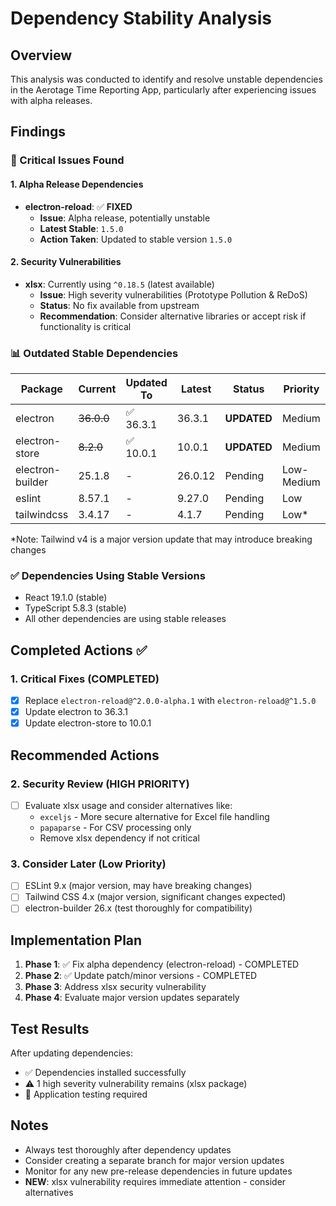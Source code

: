 # Dependency Stability Analysis

## Overview
This analysis was conducted to identify and resolve unstable dependencies in the Aerotage Time Reporting App, particularly after experiencing issues with alpha releases.

## Findings

### 🚨 Critical Issues Found

#### 1. Alpha Release Dependencies
- **electron-reload**: ✅ **FIXED**
  - **Issue**: Alpha release, potentially unstable
  - **Latest Stable**: `1.5.0`
  - **Action Taken**: Updated to stable version `1.5.0`

#### 2. Security Vulnerabilities
- **xlsx**: Currently using `^0.18.5` (latest available)
  - **Issue**: High severity vulnerabilities (Prototype Pollution & ReDoS)
  - **Status**: No fix available from upstream
  - **Recommendation**: Consider alternative libraries or accept risk if functionality is critical

### 📊 Outdated Stable Dependencies

| Package | Current | Updated To | Latest | Status | Priority |
|---------|---------|------------|--------|--------|----------|
| electron | ~~36.0.0~~ | ✅ 36.3.1 | 36.3.1 | **UPDATED** | Medium |
| electron-store | ~~8.2.0~~ | ✅ 10.0.1 | 10.0.1 | **UPDATED** | Medium |
| electron-builder | 25.1.8 | - | 26.0.12 | Pending | Low-Medium |
| eslint | 8.57.1 | - | 9.27.0 | Pending | Low |
| tailwindcss | 3.4.17 | - | 4.1.7 | Pending | Low* |

*Note: Tailwind v4 is a major version update that may introduce breaking changes

### ✅ Dependencies Using Stable Versions
- React 19.1.0 (stable)
- TypeScript 5.8.3 (stable)
- All other dependencies are using stable releases

## Completed Actions ✅

### 1. Critical Fixes (COMPLETED)
- [x] Replace `electron-reload@^2.0.0-alpha.1` with `electron-reload@^1.5.0`
- [x] Update electron to 36.3.1 
- [x] Update electron-store to 10.0.1

## Recommended Actions

### 2. Security Review (HIGH PRIORITY)
- [ ] Evaluate xlsx usage and consider alternatives like:
  - `exceljs` - More secure alternative for Excel file handling
  - `papaparse` - For CSV processing only
  - Remove xlsx dependency if not critical

### 3. Consider Later (Low Priority)
- [ ] ESLint 9.x (major version, may have breaking changes)
- [ ] Tailwind CSS 4.x (major version, significant changes expected)
- [ ] electron-builder 26.x (test thoroughly for compatibility)

## Implementation Plan

1. **Phase 1**: ✅ Fix alpha dependency (electron-reload) - COMPLETED
2. **Phase 2**: ✅ Update patch/minor versions - COMPLETED  
3. **Phase 3**: Address xlsx security vulnerability
4. **Phase 4**: Evaluate major version updates separately

## Test Results

After updating dependencies:
- ✅ Dependencies installed successfully
- ⚠️ 1 high severity vulnerability remains (xlsx package)
- 🧪 Application testing required

## Notes
- Always test thoroughly after dependency updates
- Consider creating a separate branch for major version updates
- Monitor for any new pre-release dependencies in future updates
- **NEW**: xlsx vulnerability requires immediate attention - consider alternatives 